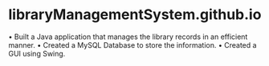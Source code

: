 # libraryManagementSystem.github.io
• Built a Java application that manages the library records in an efficient manner. • Created a MySQL Database to store the information. • Created a GUI using Swing.
